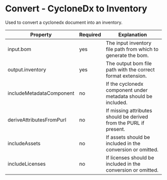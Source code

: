 # Convert - CycloneDx to Inventory

Used to convert a cyclonedx document into an inventory.

| Property                 | Required | Explanation                                                       |
|--------------------------|----------|-------------------------------------------------------------------|
| input.bom                | yes      | The input inventory file path from which to generate the bom.     |
| output.inventory         | yes      | The output bom file path with the correct format extension.       |
| includeMetadataComponent | no       | If the cyclonedx component under metadata should be included.     |
| deriveAttributesFromPurl | no       | If missing attributes should be derived from the PURL if present. |
| includeAssets            | no       | If assets should be included in the conversion or omitted.        |
| includeLicenses          | no       | If licenses should be included in the conversion or omitted.      |